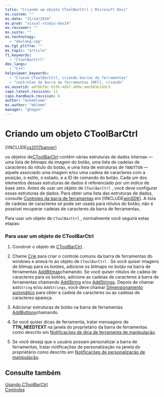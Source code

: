 ```yaml
---
title: "Criando um objeto CToolBarCtrl | Microsoft Docs"
ms.custom: ""
ms.date: "12/14/2016"
ms.prod: "visual-studio-dev14"
ms.reviewer: ""
ms.suite: ""
ms.technology: 
  - "devlang-cpp"
ms.tgt_pltfrm: ""
ms.topic: "article"
f1_keywords: 
  - "CToolBarCtrl"
dev_langs: 
  - "C++"
helpviewer_keywords: 
  - "Classe CToolBarCtrl, criando barras de ferramentas"
  - "controles de barra de ferramentas [MFC], criando"
ms.assetid: a4f6bf0c-0195-4dbf-a09e-aee503e19dc3
caps.latest.revision: 11
caps.handback.revision: 8
author: "mikeblome"
ms.author: "mblome"
manager: "ghogen"
---
```

# Criando um objeto CToolBarCtrl
[!INCLUDE[vs2017banner](../assembler/inline/includes/vs2017banner.md)]

os objetos de[CToolBarCtrl](../mfc/reference/ctoolbarctrl-class.md) contêm várias estruturas de dados internas — uma lista de bitmaps da imagem do botão, uma lista de cadeias de caracteres do rótulo do botão, e uma lista de estruturas de `TBBUTTON` — aquele associado uma imagem e\/ou uma cadeia de caracteres com a posição, o estilo, o estado, e a ID de comando do botão.  Cada um dos elementos dessas estruturas de dados é referenciado por um índice de base zero.  Antes de usar um objeto de `CToolBarCtrl` , você deve configurar essas estruturas de dados.  Para obter uma lista das estruturas de dados, consulte [Controles da barra de ferramentas](https://msdn.microsoft.com/en-us/library/47xcww9x.aspx) em [!INCLUDE[winSDK](../atl/includes/winsdk_md.md)].  A lista de cadeias de caracteres só pode ser usada para rótulos do botão; não é possível recuperar cadeias de caracteres da barra de ferramentas.  
  
 Para usar um objeto de `CToolBarCtrl` , normalmente você seguirá estas etapas:  
  
### Para usar um objeto de CToolBarCtrl  
  
1.  Construir o objeto de [CToolBarCtrl](../mfc/reference/ctoolbarctrl-class.md) .  
  
2.  Chame [Crie](../Topic/CToolBarCtrl::Create.md) para criar o controle comuns da barra de ferramentas do windows e anexá\-lo ao objeto de `CToolBarCtrl` .  Se você quiser imagens de bitmap para os botões, adicione os bitmaps no botão na barra de ferramentas [AddBitmap](../Topic/CToolBarCtrl::AddBitmap.md)chamando.  Se você quiser rótulos de cadeia de caracteres para os botões, adicione as cadeias de caracteres à barra de ferramentas chamando [AddString](../Topic/CToolBarCtrl::AddString.md) e\/ou [AddStrings](../Topic/CToolBarCtrl::AddStrings.md).  Depois de chamar `AddString` e\/ou `AddStrings`, você deve chamar [Dimensionamento automático](../Topic/CToolBarCtrl::AutoSize.md) para obter a cadeia de caracteres ou as cadeias de caracteres apareça.  
  
3.  Adicionar estruturas de botão na barra de ferramentas [AddButtons](../Topic/CToolBarCtrl::AddButtons.md)chamando.  
  
4.  Se você quiser dicas de ferramenta, tratar mensagens de **TTN\_NEEDTEXT** na janela do proprietário da barra de ferramentas como descrito em [Notificações de dica de ferramenta de manipulação](../mfc/handling-tool-tip-notifications.md).  
  
5.  Se você deseja que o usuário possam personalizar a barra de ferramentas, tratar notificações de personalização na janela do proprietário como descrito em [Notificações de personalização de manipulação](../Topic/Handling%20Customization%20Notifications.md).  
  
## Consulte também  
 [Usando CToolBarCtrl](../mfc/using-ctoolbarctrl.md)   
 [Controles](../mfc/controls-mfc.md)